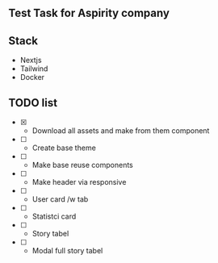 ## Test Task for Aspirity company

## Stack

-   Nextjs
-   Tailwind
-   Docker

## TODO list

-   [x] -   Download all assets and make from them component
-   [ ] -   Create base theme
-   [ ] -   Make base reuse components
-   [ ] -   Make header via responsive
-   [ ] -   User card /w tab
-   [ ] -   Statistci card
-   [ ] -   Story tabel
-   [ ] -   Modal full story tabel
